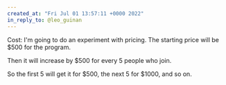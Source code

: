 ```yaml
---
created_at: "Fri Jul 01 13:57:11 +0000 2022"
in_reply_to: @leo_guinan
---
```


Cost: I'm going to do an experiment with pricing. The starting price will be $500 for the program.

Then it will increase by $500 for every 5 people who join.

So the first 5 will get it for $500, the next 5 for $1000, and so on.